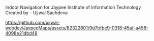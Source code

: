 Indoor Navigation for Jaypee Institute of Information Technology
<br>
Created by - Ujjwal Sachdeva


https://github.com/ujjwal-webdev/JaypeeMaps/assets/82322601/9d7bfbe9-0318-45af-a458-4098e21dbd48

